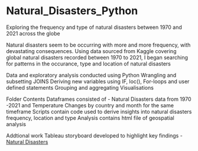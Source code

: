 # Natural_Disasters_Python
Exploring the frequency and type of natural disasters between 1970 and 2021 across the globe

Natural disasters seem to be occurring with more and more frequency, with devastating consequences. Using data sourced from Kaggle covering global natural disasters recorded between 1970 to 2021, I began searching for patterns in the occurance, type and location of natural disasters

Data and exploratory analysis conducted using Python
Wrangling and subsetting
JOINS
Deriving new variables using IF, loc(), For-loops and user defined statements
Grouping and aggregating
Visualisations

Folder Contents
Dataframes consisted of - Natural Disasters data from 1970 -2021 and Temperature Changes by country and month for the same timeframe
Scripts contain code used to derive insights into natural disasters frequency, location and type
Analysis contains html file of geospatial analysis

Addtional work
Tableau storyboard developed to highlight key findings - [Natural Disasters](https://public.tableau.com/app/profile/amy.palomino/viz/GlobaloccuranceofNaturalDisastersbetween1970and2021/NaturalDisasters)
